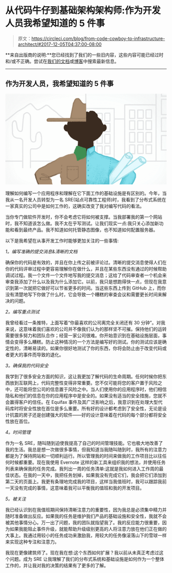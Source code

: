 # 从代码牛仔到基础架构架构师:作为开发人员我希望知道的 5 件事

> 原文：<https://circleci.com/blog/from-code-cowboy-to-infrastructure-architect/#2017-12-05T04:37:00-08:00>

**来自出版商的说明:**您已经找到了我们的一些旧内容，这些内容可能已经过时和/或不正确。尝试在[我们的文档](https://circleci.com/docs/)或[博客](https://circleci.com/blog/)中搜索最新信息。

* * *

## 作为开发人员，我希望知道的 5 件事

![01-Cowboy-v7.jpg](img/ee69b55fb2ea0f0bc4763b7ff1b3b6fb.png)

理解如何编写一个应用程序和理解在它下面工作的基础设施是有区别的。今年，当我从一名开发人员转型为一名 SRE(站点可靠性工程师)时，我看到了分布式系统在一家真实的公司中是如何工作的，这确实改变了我对编写代码的看法。

当你专门做软件开发时，你不会考虑它将如何被支撑。当我部署我的第一个网站时，我不知道该怎么做。我不太在乎写测试。让我们现实一点:我只关心添加新功能和看到最终产品。我不知道如何托管静态图像，也不知道如何配置服务器。

以下是我希望在从事开发工作时能够更加关注的一些事情:

*1。编写准确的提交消息&清晰的文档*

确保你的代码是有效的，并且在你上传之前被评论过。清晰的提交消息使得人们在你的代码评审过程中更容易理解你在做什么，并且在某些东西没有通过的时候帮助调试过程。我一个文件一个文件地写我的提交消息；这给了代码审查者一个机会来审查我添加了什么以及我为什么添加它。以前，我只是想跑得快一点，但现在我意识到第一次就把它做好可以节省更多的时间。当这些东西上传到 GitHub 上，而你没有清楚地写下你做了什么时，它会导致一个糟糕的审查会议和需要更长时间来解决的问题。

*2。编写重点测试*

我曾经看过一条推特，上面写着“你最喜欢的公司离完全关闭还有 30 分钟”。对我来说，这意味着我们喜欢的公司并不像我们认为的那样坚不可摧。保持他们的运转需要很多努力和团队合作；经营一家公司很难。你开始意识到在基础设施层面，事情会变得多么糟糕。防止这种情况的一个方法是编写好的测试。你的测试应该是确定性的，清晰易读的。如果你很好地测试了你的东西，你将会防止由于改变代码或者更大的事件而导致的退化。

*3。确保我的代码安全*

我学到了很多安全方面的知识，这让我更加了解代码的生命周期。任何时候你把东西放到互联网上，代码完整性变得非常重要。您不仅可能将您的客户置于风险之中，还可能将您公司的信息置于风险之中。当人们使用你的应用程序时，他们相信隐私和他们的信息在你的应用程序中是安全的。如果没有适当的安全措施，您就不会赢得客户的信任。在 Equifax 事件及其广泛影响之后，我意识到在处理大型代码库时将安全性放在首位是多么重要。所有好的设计都考虑到了安全性，无论是设计抗震的房子还是创建强大的软件——好的设计意味着在代码的每个部分都将安全性放在首位。

*4。时间管理*

作为一名 SRE，随叫随到迫使我提高了自己的时间管理技能。它也极大地改善了我的生活。我总是想一次做很多事情，但我知道当我随叫随到时，我所有的注意力都是为了保持网站和一切顺利运行。所以管理我的时间来做我的工作项目比以往任何时候都重要。现在我使用 Evernote 这样的新工具来组织我的想法，并使用任务列表来确保我的任务完成。我列出一周的任务清单:这就是我如何进入工作周的最佳状态。在我的一天中，我把任务划掉，如果我没有完成它们，我会把它们添加到第二天的页面上。我更有条理地完成我的项目，这样当我值班时，我可以跟踪我前一天没有完成的事情，这意味着我可以平衡我的值班和我的开发项目。

*5。被关注*

我已经认识到在我值班期间保持清晰注意力的重要性，因为我总是必须集中精力并随时准备做出反应。如果我的任务是维护我们产品的基础设施和安全性，我就不会被其他事情分心。万一出了问题，我的团队就指望我了。我的反应能力很重要，因为如果我能阻止事件升级，就能帮助升级级别更高的人将注意力放在他们正在做的大事上。我通过用较小的任务成功来激励我，用较大的任务像滚落山下的雪球一样来实现这种专注和注意力。

我现在更像建筑师了。现在我在想:这个东西如何扩展？我以前从未真正考虑过这个问题。成为 SRE 让我理解了我们的分布式系统和基础设施是如何作为一个整体工作的，并让我对我的决策的结果有了更多的了解。